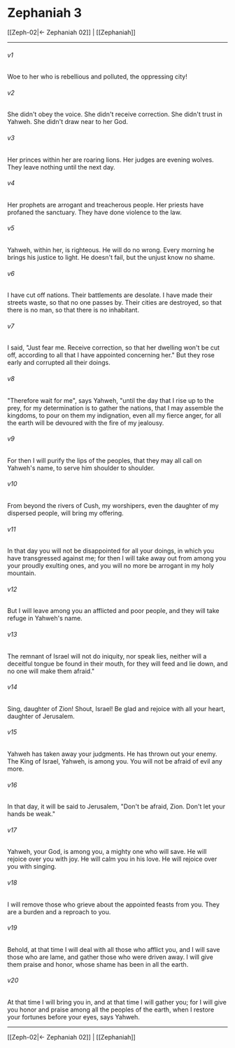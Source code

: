 # Zephaniah 3

[[Zeph-02|← Zephaniah 02]] | [[Zephaniah]]
***



###### v1 
Woe to her who is rebellious and polluted, the oppressing city! 

###### v2 
She didn't obey the voice. She didn't receive correction. She didn't trust in Yahweh. She didn't draw near to her God. 

###### v3 
Her princes within her are roaring lions. Her judges are evening wolves. They leave nothing until the next day. 

###### v4 
Her prophets are arrogant and treacherous people. Her priests have profaned the sanctuary. They have done violence to the law. 

###### v5 
Yahweh, within her, is righteous. He will do no wrong. Every morning he brings his justice to light. He doesn't fail, but the unjust know no shame. 

###### v6 
I have cut off nations. Their battlements are desolate. I have made their streets waste, so that no one passes by. Their cities are destroyed, so that there is no man, so that there is no inhabitant. 

###### v7 
I said, "Just fear me. Receive correction, so that her dwelling won't be cut off, according to all that I have appointed concerning her." But they rose early and corrupted all their doings. 

###### v8 
"Therefore wait for me", says Yahweh, "until the day that I rise up to the prey, for my determination is to gather the nations, that I may assemble the kingdoms, to pour on them my indignation, even all my fierce anger, for all the earth will be devoured with the fire of my jealousy. 

###### v9 
For then I will purify the lips of the peoples, that they may all call on Yahweh's name, to serve him shoulder to shoulder. 

###### v10 
From beyond the rivers of Cush, my worshipers, even the daughter of my dispersed people, will bring my offering. 

###### v11 
In that day you will not be disappointed for all your doings, in which you have transgressed against me; for then I will take away out from among you your proudly exulting ones, and you will no more be arrogant in my holy mountain. 

###### v12 
But I will leave among you an afflicted and poor people, and they will take refuge in Yahweh's name. 

###### v13 
The remnant of Israel will not do iniquity, nor speak lies, neither will a deceitful tongue be found in their mouth, for they will feed and lie down, and no one will make them afraid." 

###### v14 
Sing, daughter of Zion! Shout, Israel! Be glad and rejoice with all your heart, daughter of Jerusalem. 

###### v15 
Yahweh has taken away your judgments. He has thrown out your enemy. The King of Israel, Yahweh, is among you. You will not be afraid of evil any more. 

###### v16 
In that day, it will be said to Jerusalem, "Don't be afraid, Zion. Don't let your hands be weak." 

###### v17 
Yahweh, your God, is among you, a mighty one who will save. He will rejoice over you with joy. He will calm you in his love. He will rejoice over you with singing. 

###### v18 
I will remove those who grieve about the appointed feasts from you. They are a burden and a reproach to you. 

###### v19 
Behold, at that time I will deal with all those who afflict you, and I will save those who are lame, and gather those who were driven away. I will give them praise and honor, whose shame has been in all the earth. 

###### v20 
At that time I will bring you in, and at that time I will gather you; for I will give you honor and praise among all the peoples of the earth, when I restore your fortunes before your eyes, says Yahweh.

***
[[Zeph-02|← Zephaniah 02]] | [[Zephaniah]]
